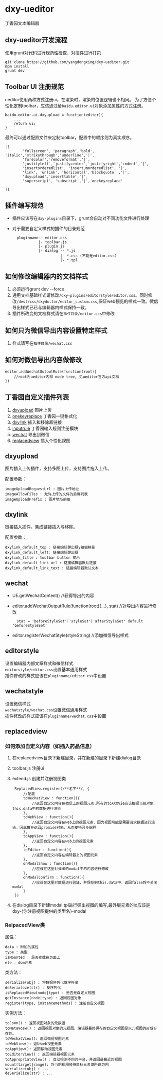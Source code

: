 # dxy-ueditor
丁香园文本编辑器
## dxy-ueditor开发流程
使用grunt对代码进行规范性检查，对插件进行打包

	git clone https://github.com/yangdongxing/dxy-ueditor.git
	npm install
	grunt dev 
## Toolbar UI 注册规范
ueditor使用两种方式注册ui，在渲染时，渲染的位置逻辑也不相同。
为了方便个性化定制toolbar，应该通过给`baidu.editor.ui`对象添加属性的方式注册。

    baidu.editor.ui.dxyupload = function(editor){
    	...
    	return ui;
	}

最终可以通过配置文件来定制toolbar，配置中的顺序则为真实顺序。

	[[
            'fullscreen', 'paragraph','bold', 'italic','strikethrough','underline','|',
            'forecolor','removeformat','|',
            'justifyleft','justifycenter','justifyright','indent','|',
            'insertorderedlist', 'insertunorderedlist', '|',
            'link', 'unlink', 'horizontal','blockquote' ,'|',
            'dxyupload','inserttable','|',
            'superscript', 'subscript','|','onekeyreplace'
            
    ]]
    
## 插件编写规范
* 插件应该写在`dxy-plugins`目录下，grunt会自动对不同功能文件进行处理
* 对于需要自定义样式的插件的目录规范
		
		pluginname-- editor.css
		          |- toolbar.js
		          |- plugin.js
		          |- dialog -- *.js
		          			|- *.css (不能是editor.css)
		          			|- *.tpl
		          			
## 如何修改编辑器内的文档样式
1. 必须运行grunt dev --force
2. 通用文档基础样式请修改`/dxy-plugins/editorstyle/editor.css`。同时修改`/dest/css/dxydoctor/editor_custom.css`,保证web预览的样式一致。微信导出样式已已与编辑器内样式保持一致。
3. 插件所改变的文档样式请在`插件目录/editor.css`中修改

## 如何只为微信导出内容设置特定样式

1. 样式请写在`插件目录/wechat.css`
	
## 如何对微信导出内容做修改

	editor.addWechatOutputRule(function(root){
		//root为ueditor内部 node tree, 见ueditor官方api文档
	})

## 丁香园自定义插件列表
1. [dxyupload](#dxyupload) 图片上传
2. [onekeyreplace](#onekeyreplace) 丁香园一键格式化
3. [dxylink](#dxylink) 插入和移除超链接
4. [inputrule](#inputrule) 丁香园输入规则注册模块
5. [wechat](#wechat) 导出到微信
6. [replacedview](#replacedview) 插入个性化视图

## dxyupload
图片插入上传插件，支持多图上传，支持图片拖入上传。<a name="dxyupload"></a>

配置参数：
	
	imageUploadRequestUrl : 图片上传地址
 	imageAllowFiles : 允许上传的文件的后缀列表
 	imageUploadPrefix : 图片地址前缀
 	
## dxylink
链接插入插件。集成链接插入与移除。<a name="dxylink"></a>

配置参数：

	dxylink_default_top : 链接编辑弹出框y轴偏移量
 	dxylink_default_left: 链接编辑弹出框
 	dxylink_title : toolbar button 提示
 	dxylink_default_link_url : 链接编辑器默认链接
 	dxylink_default_link_text : 链接编辑器默认文本
 	
## wechat
* UE.getWechatContent() //获得导出的内容
* editor.addWechatOutputRule(function(root){...}, stat) //对导出内容进行修改

		stat = 'beforeStyleSet'|'styleSet'|'afterStyleSet' default 'beforeStyleSet'
		
* editor.registerWechatStyle(styleString) //添加微信导出样式


	
## editorstyle
设置编辑器内部文章样式和微信样式<br>
`editorstyle/editor.css`设置基本通用样式<br>
插件修改的样式应该在`pluginname/editor.css`中设置

## wechatstyle
设置微信样式<br>
`wechatstyle/wechat.css`设置微信通用样式<br>
插件修改的样式应该在`pluginname/wechat.css`中设置

## replacedview
### 如何添加自定义内容（如插入药品信息）

1. 在replacedview目录下新建目录，并在新建的目录下新建dialog目录
2. toolbar.js 注册ui
3. extend.js 创建并注册视图类
	
		ReplacedView.register(/**名字**/, {
			//配置
			toWechatView : function(){
				//返回自定义内容在微信上的视图元素,所有的toXXXVie应该根据当前对象this.data中的数据进行渲染
			},
			toWebView : function(){
				//返回自定义内容在web上的视图元素，因为视图可能是需要请求数据进行渲染，因此推荐返回promise对象，从而支持异步编程
			},
			toAppView : function(){
				//返回自定义内容在web上的视图元素
			},
			toEditor : function(){
				//返回自定义内容在编辑器上的视图元素
			},
			onModalShow : function(){
				//应该在这里对弹出的modal中的内容进行修改
			},
			onModalConfirm : function(){
				//应该在这里对数据进行验证，并保存到this.data中，返回false将不关闭modal
			}
		})

4. 在dialog目录下新建modal.tpl进行弹出视图的编写,最外层元素的id应该是 dxy-{你注册视图提供的类型名}-modal

### RelpacedView类
属性：
	
	data : 附加的属性
	type : 类型
	isMounted : 是否挂载在页面上
	ele : dom元素
	
类方法：

	serialize(obj) : 将数据序列化成字符串
	deSerialoze(str) : 反序列化
	isReplacedView(node|type) : 是否是自定义视图
	getInstance(node|type) : 返回视图对象
	register(type, instancemethods) : 注册自定义视图
	
实例方法：

	toJson() : 返回视图对象的元数据
	toMetaVoew() : 返回视图对象的元视图，编辑器最终保存的自定义视图是以元视图的形成存在的。
	toWechatView(): 返回微信视图元素
	toWebView(): 返回web视图元素
	toAppView(): 返回移动视图元素
	toEditorView() : 返回编辑器视图元素
	toAppropriateView() : 自动检测不同的平台，并返回最接近的视图
	mount(target|range): 将当期视图替换目标元素或所选范围
	serialize(obj) : ...
	deSerialize(str) : ...
	


	